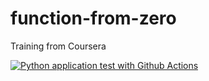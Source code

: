 # function-from-zero
Training from Coursera

[![Python application test with Github Actions](https://github.com/Arjuninet/function-from-zero/actions/workflows/main.yml/badge.svg)](https://github.com/Arjuninet/function-from-zero/actions/workflows/main.yml)
